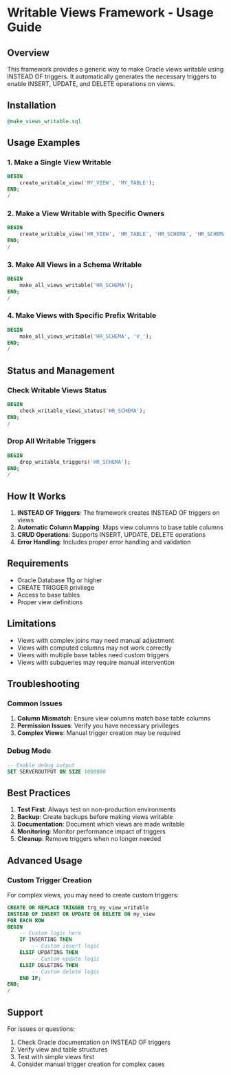 # Writable Views Framework - Usage Guide

## Overview
This framework provides a generic way to make Oracle views writable using INSTEAD OF triggers. It automatically generates the necessary triggers to enable INSERT, UPDATE, and DELETE operations on views.

## Installation
```sql
@make_views_writable.sql
```

## Usage Examples

### 1. Make a Single View Writable
```sql
BEGIN
    create_writable_view('MY_VIEW', 'MY_TABLE');
END;
/
```

### 2. Make a View Writable with Specific Owners
```sql
BEGIN
    create_writable_view('HR_VIEW', 'HR_TABLE', 'HR_SCHEMA', 'HR_SCHEMA');
END;
/
```

### 3. Make All Views in a Schema Writable
```sql
BEGIN
    make_all_views_writable('HR_SCHEMA');
END;
/
```

### 4. Make Views with Specific Prefix Writable
```sql
BEGIN
    make_all_views_writable('HR_SCHEMA', 'V_');
END;
/
```

## Status and Management

### Check Writable Views Status
```sql
BEGIN
    check_writable_views_status('HR_SCHEMA');
END;
/
```

### Drop All Writable Triggers
```sql
BEGIN
    drop_writable_triggers('HR_SCHEMA');
END;
/
```

## How It Works

1. **INSTEAD OF Triggers**: The framework creates INSTEAD OF triggers on views
2. **Automatic Column Mapping**: Maps view columns to base table columns
3. **CRUD Operations**: Supports INSERT, UPDATE, DELETE operations
4. **Error Handling**: Includes proper error handling and validation

## Requirements

- Oracle Database 11g or higher
- CREATE TRIGGER privilege
- Access to base tables
- Proper view definitions

## Limitations

- Views with complex joins may need manual adjustment
- Views with computed columns may not work correctly
- Views with multiple base tables need custom triggers
- Views with subqueries may require manual intervention

## Troubleshooting

### Common Issues

1. **Column Mismatch**: Ensure view columns match base table columns
2. **Permission Issues**: Verify you have necessary privileges
3. **Complex Views**: Manual trigger creation may be required

### Debug Mode
```sql
-- Enable debug output
SET SERVEROUTPUT ON SIZE 1000000
```

## Best Practices

1. **Test First**: Always test on non-production environments
2. **Backup**: Create backups before making views writable
3. **Documentation**: Document which views are made writable
4. **Monitoring**: Monitor performance impact of triggers
5. **Cleanup**: Remove triggers when no longer needed

## Advanced Usage

### Custom Trigger Creation
For complex views, you may need to create custom triggers:

```sql
CREATE OR REPLACE TRIGGER trg_my_view_writable
INSTEAD OF INSERT OR UPDATE OR DELETE ON my_view
FOR EACH ROW
BEGIN
    -- Custom logic here
    IF INSERTING THEN
        -- Custom insert logic
    ELSIF UPDATING THEN
        -- Custom update logic
    ELSIF DELETING THEN
        -- Custom delete logic
    END IF;
END;
/
```

## Support

For issues or questions:
1. Check Oracle documentation on INSTEAD OF triggers
2. Verify view and table structures
3. Test with simple views first
4. Consider manual trigger creation for complex cases
